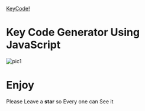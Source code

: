  [KeyCode!](https://larbibaraka.github.io/KeyCode/)
 
# Key Code Generator Using JavaScript

![pic1](https://user-images.githubusercontent.com/24985210/27696481-02df7994-5cf2-11e7-96e4-fc363343bba6.PNG)



# Enjoy 

Please Leave a **star** so Every one can See it   
